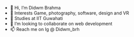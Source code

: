 - 👋 Hi, I’m Didwm Brahma
- 👀 Interests Game, photography, software, design and VR
- 🌱 Studies at IIT Guwahati
- 💞️ I’m looking to collaborate on web development
- 📫 Reach me on Ig @ Didwm_brh
<!---
DidwmBr/DidwmBr is a ✨ special ✨ repository because its `README.md` (this file) appears on your GitHub profile.
You can click the Preview link to take a look at your changes.
--->
